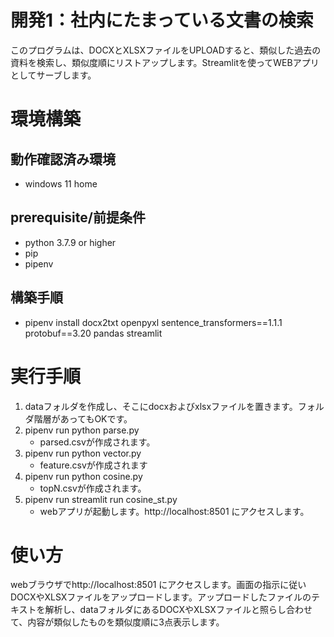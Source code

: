 # 開発1：社内にたまっている文書の検索
このプログラムは、DOCXとXLSXファイルをUPLOADすると、類似した過去の資料を検索し、類似度順にリストアップします。Streamlitを使ってWEBアプリとしてサーブします。

# 環境構築
## 動作確認済み環境
- windows 11 home
## prerequisite/前提条件
- python 3.7.9 or higher
- pip
- pipenv
## 構築手順
- pipenv install docx2txt openpyxl sentence_transformers==1.1.1 protobuf==3.20 pandas streamlit

# 実行手順
1. dataフォルダを作成し、そこにdocxおよびxlsxファイルを置きます。フォルダ階層があってもOKです。
2. pipenv run python parse.py
    - parsed.csvが作成されます。
3. pipenv run python vector.py
    - feature.csvが作成されます
4. pipenv run python cosine.py
    - topN.csvが作成されます。
5. pipenv run streamlit run cosine_st.py
    - webアプリが起動します。http://localhost:8501 にアクセスします。

# 使い方
webブラウザでhttp://localhost:8501 にアクセスします。画面の指示に従いDOCXやXLSXファイルをアップロードします。アップロードしたファイルのテキストを解析し、dataフォルダにあるDOCXやXLSXファイルと照らし合わせて、内容が類似したものを類似度順に3点表示します。
